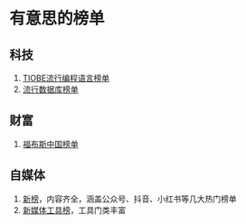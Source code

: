# 有意思的榜单

## 科技
1. [TIOBE流行编程语言榜单](https://www.tiobe.com/tiobe-index/)
2. [流行数据库榜单](https://db-engines.com/en/)


## 财富
1. [福布斯中国榜单](https://www.forbeschina.com/lists)

## 自媒体
1. [新榜](https://www.newrank.cn/ranklist/weixin)，内容齐全，涵盖公众号、抖音、小红书等几大热门榜单
2. [新媒体工具榜](https://nav.newrank.cn/?source=8112)，工具门类丰富